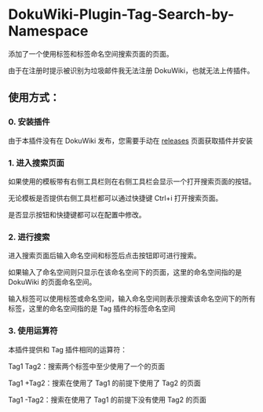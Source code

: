# DokuWiki-Plugin-Tag-Search-by-Namespace

添加了一个使用标签和标签命名空间搜索页面的页面。

由于在注册时提示被识别为垃圾邮件我无法注册 DokuWiki，也就无法上传插件。

## 使用方式：

### 0. 安装插件

由于本插件没有在 DokuWiki 发布，您需要手动在 [releases](https://github.com/MrTrueChina/Dokuwiki-Plugin-Tag-Search-by-Namespace/releases) 页面获取插件并安装

### 1. 进入搜索页面

如果使用的模板带有右侧工具栏则在右侧工具栏会显示一个打开搜索页面的按钮。

无论模板是否提供右侧工具栏都可以通过快捷键 Ctrl+i 打开搜索页面。

是否显示按钮和快捷键都可以在配置中修改。

### 2. 进行搜索

进入搜索页面后输入命名空间和标签后点击按钮即可进行搜索。

如果输入了命名空间则只显示在该命名空间下的页面，这里的命名空间指的是 DokuWiki 的页面命名空间。

输入标签可以使用标签或命名空间，输入命名空间则表示搜索该命名空间下的所有标签，这里的命名空间指的是 Tag 插件的标签命名空间

### 3. 使用运算符

本插件提供和 Tag 插件相同的运算符：

Tag1 Tag2：搜索两个标签中至少使用了一个的页面

Tag1 +Tag2：搜索在使用了 Tag1 的前提下使用了 Tag2 的页面

Tag1 -Tag2：搜索在使用了 Tag1 的前提下没有使用 Tag2 的页面
